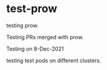 # test-prow

testing prow.

Testing PRs merged with prow.

Testing on 8-Dec-2021

testing test pods on different clusters.
